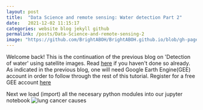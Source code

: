 ```yaml
---
layout: post
title:  "Data Science and remote sensing: Water detection Part 2"
date:   2021-12-02 11:15:17
categories: website blog jekyll github
permalink: /posts/Data-Science-and-remote-sensing-2
image: "https://github.com/BrightABOH/BrightABOH.github.io/blob/gh-pages/photos/RGB_water.png?raw=true"
---
```


Welcome back! This is the continuation of the previous blog on 'Detection of water' using satellite images. Read [here](https://brightaboh.github.io/posts/Data-Science-and-remote-sensing) if you haven't done so already. As indicated in the previous blog, one will need Google Earth Engine(GEE) account in order to follow through the rest of this tutorial. Register for a free GEE account [here](https://earthengine.google.com) 

Next we load (import) all the necesary python modules into our jupyter notebook
![lung cancer causes](https://github.com/BrightABOH/BrightABOH.github.io/blob/gh-pages/photos/modules.jpeg)
